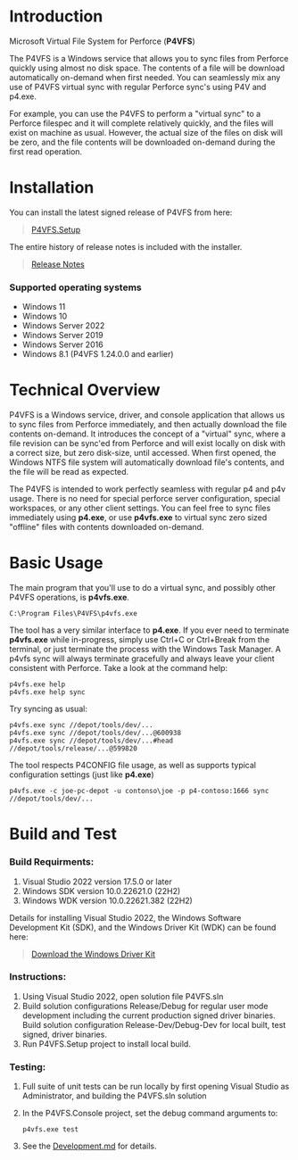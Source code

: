 # Introduction 
Microsoft Virtual File System for Perforce (**P4VFS**)

The P4VFS is a Windows service that allows you to sync files from Perforce quickly using almost no disk space. The contents of a file will be download automatically on-demand when first needed. You can seamlessly mix any use of P4VFS virtual sync with regular Perforce sync's using P4V and p4.exe.

For example, you can use the P4VFS to perform a "virtual sync" to a Perforce filespec and it will complete relatively quickly, and the files will exist on machine as usual. However, the actual size of the files on disk will be zero, and the file contents will be downloaded on-demand during the first read operation.

# Installation
You can install the latest signed release of P4VFS from here:
> [P4VFS.Setup](https://github.com/microsoft/p4vfs/releases/download/v1.27.0.0/P4VFS.Setup-1.27.0.0.exe)

The entire history of release notes is included with the installer.
> [Release Notes](https://github.com/microsoft/p4vfs/blob/main/source/P4VFS.Console/P4VFS.Notes.txt)

### Supported operating systems
* Windows 11
* Windows 10
* Windows Server 2022 
* Windows Server 2019
* Windows Server 2016
* Windows 8.1 (P4VFS 1.24.0.0 and earlier)

# Technical Overview
P4VFS is a Windows service, driver, and console application that allows us to sync files from Perforce immediately, and then actually download the file contents on-demand. It introduces the concept of a "virtual" sync, where a file revision can be sync'ed from Perforce and will exist locally on disk with a correct size, but zero disk-size, until accessed. When first opened, the Windows NTFS file system will automatically download file's contents, and the file will be read as expected.

The P4VFS is intended to work perfectly seamless with regular p4 and p4v usage. There is no need for special perforce server configuration, special workspaces, or any other client settings. You can feel free to sync files immediately using **p4.exe**, or use **p4vfs.exe** to virtual sync zero sized "offline" files with contents downloaded on-demand.

# Basic Usage
The main program that you'll use to do a virtual sync, and possibly other P4VFS operations, is **p4vfs.exe**. 

    C:\Program Files\P4VFS\p4vfs.exe

 The tool has a very similar interface to **p4.exe**. If you ever need to terminate **p4vfs.exe** while in-progress, simply use Ctrl+C or Ctrl+Break from the terminal, or just terminate the process with the Windows Task Manager. A p4vfs sync will always terminate gracefully and always leave your client consistent with Perforce. Take a look at the command help:

    p4vfs.exe help
    p4vfs.exe help sync
 
Try syncing as usual: 

    p4vfs.exe sync //depot/tools/dev/...
    p4vfs.exe sync //depot/tools/dev/...@600938
    p4vfs.exe sync //depot/tools/dev/...#head  //depot/tools/release/...@599820

The tool respects P4CONFIG file usage, as well as supports typical configuration settings (just like **p4.exe**)
 
    p4vfs.exe -c joe-pc-depot -u contonso\joe -p p4-contoso:1666 sync //depot/tools/dev/...

# Build and Test
### Build Requirments:

1. Visual Studio 2022 version 17.5.0 or later
1. Windows SDK version 10.0.22621.0 (22H2) 
1. Windows WDK version 10.0.22621.382 (22H2)

Details for installing Visual Studio 2022, the Windows Software Development Kit (SDK), and the Windows Driver Kit (WDK) can be found here: 
> [Download the Windows Driver Kit](https://learn.microsoft.com/en-us/windows-hardware/drivers/download-the-wdk)

### Instructions:
1. Using Visual Studio 2022, open solution file P4VFS.sln
1. Build solution configurations Release/Debug for regular user mode development including the current production signed driver binaries. Build solution configuration Release-Dev/Debug-Dev for local built, test signed, driver binaries.
1. Run P4VFS.Setup project to install local build.

### Testing:
1. Full suite of unit tests can be run locally by first opening Visual Studio as Administrator, and building the P4VFS.sln solution
1. In the P4VFS.Console project, set the debug command arguments to:

       p4vfs.exe test

1. See the [Development.md](doc/Development.md) for details.


